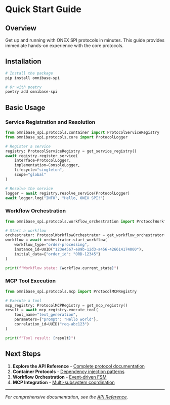 # Quick Start Guide

## Overview

Get up and running with ONEX SPI protocols in minutes. This guide provides immediate hands-on experience with the core protocols.

## Installation

```bash
# Install the package
pip install omnibase-spi

# Or with poetry
poetry add omnibase-spi
```

## Basic Usage

### Service Registration and Resolution

```python
from omnibase_spi.protocols.container import ProtocolServiceRegistry
from omnibase_spi.protocols.core import ProtocolLogger

# Register a service
registry: ProtocolServiceRegistry = get_service_registry()
await registry.register_service(
    interface=ProtocolLogger,
    implementation=ConsoleLogger,
    lifecycle="singleton",
    scope="global"
)

# Resolve the service
logger = await registry.resolve_service(ProtocolLogger)
await logger.log("INFO", "Hello, ONEX SPI!")
```

### Workflow Orchestration

```python
from omnibase_spi.protocols.workflow_orchestration import ProtocolWorkflowOrchestrator

# Start a workflow
orchestrator: ProtocolWorkflowOrchestrator = get_workflow_orchestrator()
workflow = await orchestrator.start_workflow(
    workflow_type="order-processing",
    instance_id=UUID("123e4567-e89b-12d3-a456-426614174000"),
    initial_data={"order_id": "ORD-12345"}
)

print(f"Workflow state: {workflow.current_state}")
```

### MCP Tool Execution

```python
from omnibase_spi.protocols.mcp import ProtocolMCPRegistry

# Execute a tool
mcp_registry: ProtocolMCPRegistry = get_mcp_registry()
result = await mcp_registry.execute_tool(
    tool_name="text_generation",
    parameters={"prompt": "Hello world"},
    correlation_id=UUID("req-abc123")
)

print(f"Tool result: {result}")
```

## Next Steps

1. **Explore the API Reference** - [Complete protocol documentation](api-reference/README.md)
2. **Container Protocols** - [Dependency injection patterns](api-reference/CONTAINER.md)
3. **Workflow Orchestration** - [Event-driven FSM](api-reference/WORKFLOW-ORCHESTRATION.md)
4. **MCP Integration** - [Multi-subsystem coordination](api-reference/MCP.md)

---

*For comprehensive documentation, see the [API Reference](api-reference/README.md).*
